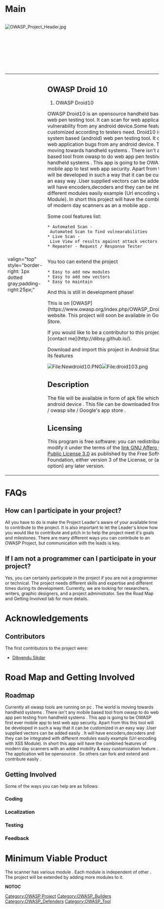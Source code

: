 # Main

<div style="width:100%;height:160px;border:0,margin:0;overflow: hidden;">

![OWASP_Project_Header.jpg](OWASP_Project_Header.jpg
"OWASP_Project_Header.jpg")

</div>

<table>
<tbody>
<tr class="odd">
<td><p>valign="top" style="border-right: 1px dotted gray;padding-right:25px;"</p></td>
<td><h2 id="owasp_droid_10">OWASP Droid 10</h2>
<ol>
<li>OWASP Droid10</li>
</ol>
<p>OWASP Droid10 is an opensource handheld based (android) web pen testing tool. It can scan for web application vulnerability from any android device.Some features can be customized according to testers need. Droid10 is a handheld system based (android) web pen testing tool. It can scan for web application bugs from any android device. The world is moving towards handheld systems . There isn't any mobile based tool from owasp to do web app pen testing from handheld systems . This app is going to be OWASP first ever mobile app to test web app security. Apart from this this tool will be developed in such a way that it can be customized in an easy way .User supplied vectors can be added easily . It will have encoders,decoders and they can be integrated with different modules easily example (Url encoding with XSS Module). In short this project will have the combined features of modern day scanners as an a mobile app .</p>
<p>Some cool features list:</p>
<p><code>* Automated Scan - Automated Scan to find vulnearabilities</code><br />
<code>* Live Scan - Live View of results against attack vectors</code><br />
<code>* Repeater - Request / Response Tester</code><br />
<code> </code></p>
<p>You too can extend the project</p>
<p><code>* Easy to add new modules</code><br />
<code>* Easy to add new vectors</code><br />
<code>* Easy to maintain</code></p>
<p>And this is still in development phase!</p>
<p>This is on [OWASP](https://www.owasp.org/index.php/OWASP_Droid10_Project) website. This project will soon be available in Google's Play Store.</p>
<p>If you would like to be a contributor to this project please [contact me](http://dibsy.github.io/).</p>
<p>Download and import this project in Android Studio to test all its features</p>
<p><img src="Newdroid10.PNG" title="fig:File:Newdroid10.PNG" alt="File:Newdroid10.PNG" /><img src="droid103.png" title="fig:File:droid103.png" alt="File:droid103.png" /></p>
<h2 id="description">Description</h2>
<p>The file will be available in form of apk file which runs on android device . This file can be downloaded from the github / owasp site / Google's app store .</p>
<h2 id="licensing">Licensing</h2>
<p>This program is free software: you can redistribute it and/or modify it under the terms of the <a href="http://www.gnu.org/licenses/agpl-3.0.html">link GNU Affero General Public License 3.0</a> as published by the Free Software Foundation, either version 3 of the License, or (at your option) any later version.</p></td>
<td><p>valign="top" style="padding-left:25px;width:200px;border-right: 1px dotted gray;padding-right:25px;"</p></td>
<td><h2 id="project_resources">Project Resources</h2>
<p>Github<a href="https://github.com/dibsy/OWASP_Droid10">1</a></p>
<h2 id="project_leader">Project Leader</h2>
<p><a href="mailto:dibyendu.coder@gmail.com">Dibyendu Sikdar</a></p>
<h2 id="related_projects">Related Projects</h2>
<p><a href="OWASP_JSEC_CVE_Details" title="wikilink">OWASP_JSEC_CVE_Details</a></p>
<h2 id="classifications">Classifications</h2>
<table>
<tbody>
<tr class="odd">
<td><p>colspan="2" align="center"</p></td>
<td><figure>
<img src="Project_Type_Files_TOOL.jpg" title="Project_Type_Files_TOOL.jpg" alt="Project_Type_Files_TOOL.jpg" /><figcaption>Project_Type_Files_TOOL.jpg</figcaption>
</figure></td>
</tr>
<tr class="even">
<td><p>align="center" valign="top" width="50%" rowspan="2"</p></td>
<td><figure>
<img src="Owasp-incubator-trans-85.png" title="Owasp-incubator-trans-85.png" alt="Owasp-incubator-trans-85.png" /><figcaption>Owasp-incubator-trans-85.png</figcaption>
</figure></td>
</tr>
<tr class="odd">
<td><p>align="center" valign="top" width="50%"</p></td>
<td><figure>
<img src="Owasp-defenders-small.png" title="Owasp-defenders-small.png" alt="Owasp-defenders-small.png" /><figcaption>Owasp-defenders-small.png</figcaption>
</figure></td>
</tr>
<tr class="even">
<td><p>colspan="2" align="center"</p></td>
<td><figure>
<img src="Agplv3-155x51.png" title="Agplv3-155x51.png" alt="Agplv3-155x51.png" /><figcaption>Agplv3-155x51.png</figcaption>
</figure></td>
</tr>
<tr class="odd">
<td><p>colspan="2" align="center"</p></td>
<td><figure>
<img src="sillycon.png" title="sillycon.png" alt="sillycon.png" /><figcaption>sillycon.png</figcaption>
</figure></td>
</tr>
</tbody>
</table></td>
<td><p>valign="top" style="padding-left:25px;width:200px;"</p></td>
<td><h2 id="news">News</h2></td>
</tr>
</tbody>
</table>

# FAQs

## How can I participate in your project?

All you have to do is make the Project Leader's aware of your available
time to contribute to the project. It is also important to let the
Leader's know how you would like to contribute and pitch in to help the
project meet it's goals and milestones. There are many different ways
you can contribute to an OWASP Project, but communication with the leads
is key.

## If I am not a programmer can I participate in your project?

Yes, you can certainly participate in the project if you are not a
programmer or technical. The project needs different skills and
expertise and different times during its development. Currently, we are
looking for researchers, writers, graphic designers, and a project
administrator. See the Road Map and Getting Involved tab for more
details.

# Acknowledgements

## Contributors

The first contributors to the project were:

  - [Dibyendu Sikdar](mailto:dibyendu.coder@gmail.com)

# Road Map and Getting Involved

## Roadmap

Currently all owasp tools are running on pc . The world is moving
towards handheld systems . There isn't any mobile based tool from owasp
to do web app pen testing from handheld systems . This app is going to
be OWASP first ever mobile app to test web app security. Apart from this
this tool will be developed in such a way that it can be customized in
an easy way .User supplied vectors can be added easily . It will have
encoders,decoders and they can be integrated with different modules
easily example (Url encoding with XSS Module). In short this app will
have the combined features of modern day scanners with an added mobility
& easy customization feature . The application will be opensource . So
others can fork and extend and contribute easily .

## Getting Involved

Some of the ways you can help are as follows:

### Coding

### Localization

### Testing

### Feedback

# Minimum Viable Product

The scanner has various module . Each module is independent of other .
The project will be extended by adding more modules to it.

__NOTOC__ <headertabs />

[Category:OWASP Project](Category:OWASP_Project "wikilink")
[Category:OWASP_Builders](Category:OWASP_Builders "wikilink")
[Category:OWASP_Defenders](Category:OWASP_Defenders "wikilink")
[Category:OWASP_Tool](Category:OWASP_Tool "wikilink")